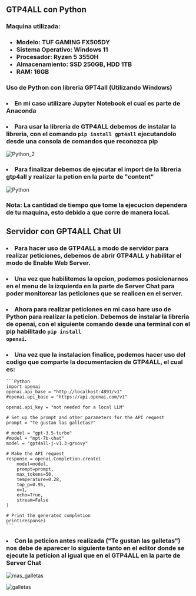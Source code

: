 ## GTP4ALL con Python

### Maquina utilizada:

### <ul><li>Modelo: TUF GAMING FX505DY</li><li>Sistema Operativo: Windows 11</li><li>Procesador: Ryzen 5 3550H</li><li>Almacenamiento: SSD 250GB, HDD 1TB</li><li>RAM: 16GB</li></ul>

### Uso de Python con libreria GPT4all (Utilizando Windows)

### <li>En mi caso utilizare Jupyter Notebook el cual es parte de Anaconda</li>

### <li>Para usar la libreria de GTP4ALL debemos de instalar la libreria, con el comando <code>pip install gpt4all</code> ejecutandolo desde una consola de comandos que reconozca pip</li>

![Python_2](https://github.com/RETBOT/ChatDynamix/assets/71898783/e8063aba-3bfa-40e3-8481-2e3fbbfe09f7)

### <li>Para finalizar debemos de ejecutar el import de la libreria gtp4all y realizar la petion en la parte de "content"</li>

![Python](https://github.com/RETBOT/ChatDynamix/assets/71898783/506bcd6e-68c3-47a4-905c-0a4b37d968ea)

### Nota: La cantidad de tiempo que tome la ejecucion dependera de tu maquina, esto debido a que corre de manera local.

## Servidor con GPT4ALL Chat UI

### <li>Para hacer uso de GTP4ALL a modo de servidor para realizar peticiones, debemos de abrir GTP4ALL y habilitar el modo de <b>Enable Web Server</b>.</li>

### <li>Una vez que habilitemos la opcion, podemos posicionarnos en el menu de la izquierda en la parte de Server Chat para poder monitorear las peticiones que se realicen en el server.</li>

### <li>Ahora para realizar peticiones en mi caso hare uso de Python para realizar la peticion. Debemos de instalar la libreria de openai, con el siguiente comando desde una terminal con el pip habilitado <code>pip install openai</code>.</li>

### <li>Una vez que la instalacion finalice, podemos hacer uso del codigo que comparte la documentacion de GTP4ALL, el cual es:</li>

    ```Python
    import openai
    openai.api_base = "http://localhost:4891/v1"
    #openai.api_base = "https://api.openai.com/v1"

    openai.api_key = "not needed for a local LLM"

    # Set up the prompt and other parameters for the API request
    prompt = "Te gustan las galletas?"

    # model = "gpt-3.5-turbo"
    #model = "mpt-7b-chat"
    model = "gpt4all-j-v1.3-groovy"

    # Make the API request
    response = openai.Completion.create(
        model=model,
        prompt=prompt,
        max_tokens=50,
        temperature=0.28,
        top_p=0.95,
        n=1,
        echo=True,
        stream=False
    )

    # Print the generated completion
    print(response)
    ```

### <li>Con la peticion antes realizada ("Te gustan las galletas") nos debe de aparecer lo siguiente tanto en el editor donde se ejecute la peticion al igual que en el GTP4ALL en la parte de Server Chat</li>

![mas_galletas](https://github.com/RETBOT/ChatDynamix/assets/71898783/1ab0945b-6103-4065-a781-7e0faa6828bf)

![galletas](https://github.com/RETBOT/ChatDynamix/assets/71898783/95c325ae-8983-4ff8-bc25-925d5d874eb4)


